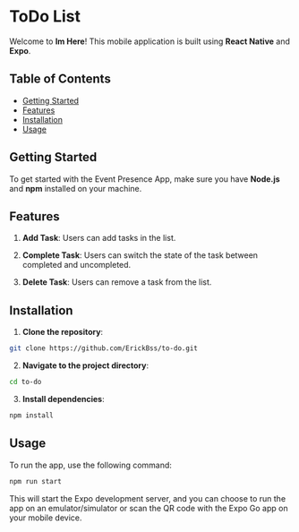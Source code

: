 # ToDo List

Welcome to **Im Here**! This mobile application is built using **React Native** and **Expo**.

## Table of Contents

- [Getting Started](#getting-started)
- [Features](#features)
- [Installation](#installation)
- [Usage](#usage)

## Getting Started

To get started with the Event Presence App, make sure you have **Node.js** and **npm** installed on your machine.

## Features

1. **Add Task**: Users can add tasks in the list.

2. **Complete Task**: Users can switch the state of the task between completed and uncompleted.

3. **Delete Task**: Users can remove a task from the list.

## Installation

1. **Clone the repository**:

```bash
git clone https://github.com/ErickBss/to-do.git
```

2. **Navigate to the project directory**:

```bash
cd to-do
```

3. **Install dependencies**:

```bash
npm install
```

## Usage

To run the app, use the following command:

```bash
npm run start
```

This will start the Expo development server, and you can choose to run the app on an emulator/simulator or scan the QR code with the Expo Go app on your mobile device.
